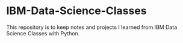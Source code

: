 # IBM-Data-Science-Classes

This repository is to keep notes and projects I learned from IBM Data Science Classes with Python.
